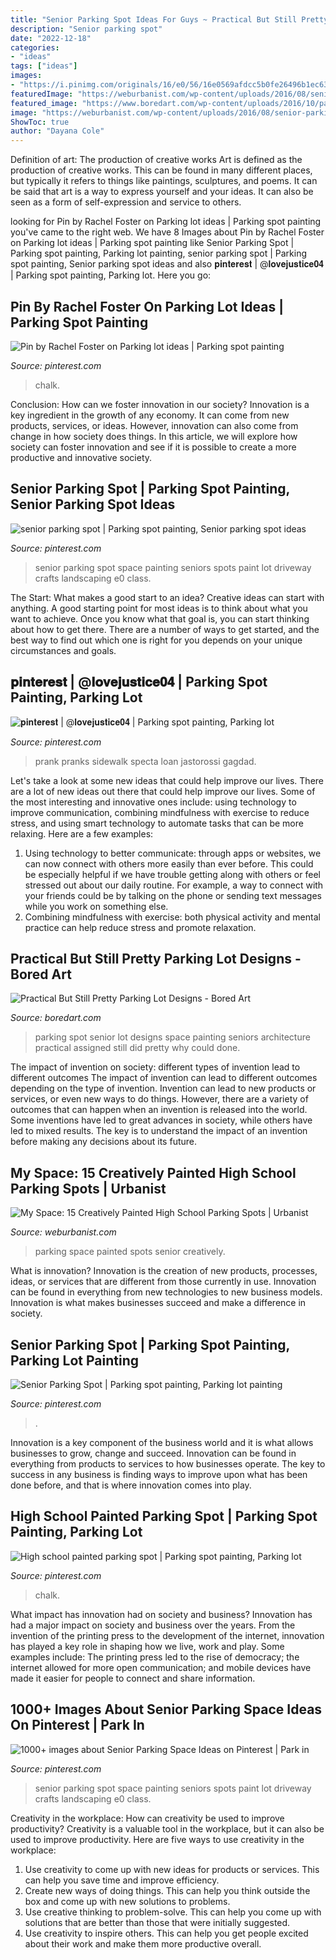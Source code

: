 ```yaml
---
title: "Senior Parking Spot Ideas For Guys ~ Practical But Still Pretty Parking Lot Designs"
description: "Senior parking spot"
date: "2022-12-18"
categories:
- "ideas"
tags: ["ideas"]
images:
- "https://i.pinimg.com/originals/16/e0/56/16e0569afdcc5b0fe26496b1ec63b614.jpg"
featuredImage: "https://weburbanist.com/wp-content/uploads/2016/08/senior-parking-3b-644x859.jpg"
featured_image: "https://www.boredart.com/wp-content/uploads/2016/10/parking-lot-designs-4.jpg"
image: "https://weburbanist.com/wp-content/uploads/2016/08/senior-parking-3b-644x859.jpg"
ShowToc: true
author: "Dayana Cole"
---
```



Definition of art: The production of creative works
Art is defined as the production of creative works. This can be found in many different places, but typically it refers to things like paintings, sculptures, and poems. It can be said that art is a way to express yourself and your ideas. It can also be seen as a form of self-expression and service to others.

	

		
looking for Pin by Rachel Foster on Parking lot ideas | Parking spot painting you've came to the right web. We have 8 Images about Pin by Rachel Foster on Parking lot ideas | Parking spot painting like Senior Parking Spot | Parking spot painting, Parking lot painting, senior parking spot | Parking spot painting, Senior parking spot ideas and also 𝐩𝐢𝐧𝐭𝐞𝐫𝐞𝐬𝐭 | @𝐥𝐨𝐯𝐞𝐣𝐮𝐬𝐭𝐢𝐜𝐞𝟎𝟒 | Parking spot painting, Parking lot. Here you go:
		
    
## Pin By Rachel Foster On Parking Lot Ideas | Parking Spot Painting

<img loading=lazy src="https://i.pinimg.com/originals/78/e3/d6/78e3d654b99ce10319ce4612cfd24ea5.jpg" onerror="this.onerror=null;this.src='https://tse4.mm.bing.net/th?id=OIP.E40XKoRtOlRNJnNkRiLziAHaNK&amp;pid=15.1';" alt="Pin by Rachel Foster on Parking lot ideas | Parking spot painting">

_Source: pinterest.com_

>chalk. 

	

Conclusion: How can we foster innovation in our society?
Innovation is a key ingredient in the growth of any economy. It can come from new products, services, or ideas. However, innovation can also come from change in how society does things. In this article, we will explore how society can foster innovation and see if it is possible to create a more productive and innovative society.

    
## Senior Parking Spot | Parking Spot Painting, Senior Parking Spot Ideas

<img loading=lazy src="https://i.pinimg.com/originals/16/e0/56/16e0569afdcc5b0fe26496b1ec63b614.jpg" onerror="this.onerror=null;this.src='https://tse4.mm.bing.net/th?id=OIP.vuSUFTTCSVjWx1FNIoZnVQHaJ6&amp;pid=15.1';" alt="senior parking spot | Parking spot painting, Senior parking spot ideas">

_Source: pinterest.com_

>senior parking spot space painting seniors spots paint lot driveway crafts landscaping e0 class. 

	

The Start: What makes a good start to an idea?
Creative ideas can start with anything. A good starting point for most ideas is to think about what you want to achieve. Once you know what that goal is, you can start thinking about how to get there. There are a number of ways to get started, and the best way to find out which one is right for you depends on your unique circumstances and goals.

    
## 𝐩𝐢𝐧𝐭𝐞𝐫𝐞𝐬𝐭 | @𝐥𝐨𝐯𝐞𝐣𝐮𝐬𝐭𝐢𝐜𝐞𝟎𝟒 | Parking Spot Painting, Parking Lot

<img loading=lazy src="https://i.pinimg.com/736x/6c/3a/44/6c3a445afcdaf00a8930649d6cb5e886.jpg" onerror="this.onerror=null;this.src='https://tse3.mm.bing.net/th?id=OIP.UjJVOtHm9eZQGW1SksQ4OQHaJ3&amp;pid=15.1';" alt="𝐩𝐢𝐧𝐭𝐞𝐫𝐞𝐬𝐭 | @𝐥𝐨𝐯𝐞𝐣𝐮𝐬𝐭𝐢𝐜𝐞𝟎𝟒 | Parking spot painting, Parking lot">

_Source: pinterest.com_

>prank pranks sidewalk specta loan jastorossi gagdad. 

	

Let's take a look at some new ideas that could help improve our lives.
There are a lot of new ideas out there that could help improve our lives. Some of the most interesting and innovative ones include: using technology to improve communication, combining mindfulness with exercise to reduce stress, and using smart technology to automate tasks that can be more relaxing. Here are a few examples: 
1. Using technology to better communicate: through apps or websites, we can now connect with others more easily than ever before. This could be especially helpful if we have trouble getting along with others or feel stressed out about our daily routine. For example, a way to connect with your friends could be by talking on the phone or sending text messages while you work on something else. 
2. Combining mindfulness with exercise: both physical activity and mental practice can help reduce stress and promote relaxation.

    
## Practical But Still Pretty Parking Lot Designs - Bored Art

<img loading=lazy src="https://www.boredart.com/wp-content/uploads/2016/10/parking-lot-designs-4.jpg" onerror="this.onerror=null;this.src='https://tse2.mm.bing.net/th?id=OIP.zBbFcv9h1hDHlgB4XN0wHQHaJ4&amp;pid=15.1';" alt="Practical But Still Pretty Parking Lot Designs - Bored Art">

_Source: boredart.com_

>parking spot senior lot designs space painting seniors architecture practical assigned still did pretty why could done. 

	

The impact of invention on society: different types of invention lead to different outcomes
The impact of invention can lead to different outcomes depending on the type of invention. Invention can lead to new products or services, or even new ways to do things. However, there are a variety of outcomes that can happen when an invention is released into the world. Some inventions have led to great advances in society, while others have led to mixed results. The key is to understand the impact of an invention before making any decisions about its future.

    
## My Space: 15 Creatively Painted High School Parking Spots | Urbanist

<img loading=lazy src="https://weburbanist.com/wp-content/uploads/2016/08/senior-parking-3b-644x859.jpg" onerror="this.onerror=null;this.src='https://tse3.mm.bing.net/th?id=OIP.iSBIxx1b0W5iR9NmuFgsfwHaJ4&amp;pid=15.1';" alt="My Space: 15 Creatively Painted High School Parking Spots | Urbanist">

_Source: weburbanist.com_

>parking space painted spots senior creatively. 

	

What is innovation?
Innovation is the creation of new products, processes, ideas, or services that are different from those currently in use. Innovation can be found in everything from new technologies to new business models. Innovation is what makes businesses succeed and make a difference in society.

    
## Senior Parking Spot | Parking Spot Painting, Parking Lot Painting

<img loading=lazy src="https://i.pinimg.com/736x/c9/03/dc/c903dca43d3c51d07c7988b08f5ea48b.jpg" onerror="this.onerror=null;this.src='https://tse2.mm.bing.net/th?id=OIP.DBfjkDU9iJ5ssZQCvRc9CAHaJ3&amp;pid=15.1';" alt="Senior Parking Spot | Parking spot painting, Parking lot painting">

_Source: pinterest.com_

>. 

	

Innovation is a key component of the business world and it is what allows businesses to grow, change and succeed. Innovation can be found in everything from products to services to how businesses operate. The key to success in any business is finding ways to improve upon what has been done before, and that is where innovation comes into play.

    
## High School Painted Parking Spot | Parking Spot Painting, Parking Lot

<img loading=lazy src="https://i.pinimg.com/originals/c7/00/12/c70012f53bf86be6fbb2463873946be5.jpg" onerror="this.onerror=null;this.src='https://tse1.mm.bing.net/th?id=OIP.fQ0sF4GdFIS8tqZr-rvHDAHaNM&amp;pid=15.1';" alt="High school painted parking spot | Parking spot painting, Parking lot">

_Source: pinterest.com_

>chalk. 

	

What impact has innovation had on society and business?
Innovation has had a major impact on society and business over the years. From the invention of the printing press to the development of the internet, innovation has played a key role in shaping how we live, work and play. Some examples include: The printing press led to the rise of democracy; the internet allowed for more open communication; and mobile devices have made it easier for people to connect and share information.

    
## 1000+ Images About Senior Parking Space Ideas On Pinterest | Park In

<img loading=lazy src="https://s-media-cache-ak0.pinimg.com/736x/16/e0/56/16e0569afdcc5b0fe26496b1ec63b614.jpg" onerror="this.onerror=null;this.src='https://tse3.mm.bing.net/th?id=OIP.k8yEYHIkAAAvHb-sHLQ85AHaJ6&amp;pid=15.1';" alt="1000+ images about Senior Parking Space Ideas on Pinterest | Park in">

_Source: pinterest.com_

>senior parking spot space painting seniors spots paint lot driveway crafts landscaping e0 class. 

	

Creativity in the workplace: How can creativity be used to improve productivity?
Creativity is a valuable tool in the workplace, but it can also be used to improve productivity. Here are five ways to use creativity in the workplace: 
1. Use creativity to come up with new ideas for products or services. This can help you save time and improve efficiency. 
2. Create new ways of doing things. This can help you think outside the box and come up with new solutions to problems. 
3. Use creative thinking to problem-solve. This can help you come up with solutions that are better than those that were initially suggested. 
4. Use creativity to inspire others. This can help you get people excited about their work and make them more productive overall. 


